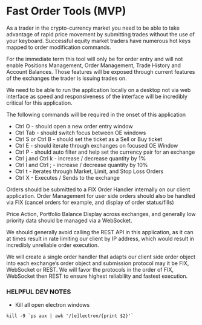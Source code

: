 # Fast Order Tools (MVP)
  
  As a trader in the crypto-currency market you need to be able to take advantage of rapid price movement by submitting trades without the use of your keyboard. Successful equity market traders have numerous hot keys mapped to order modification commands. 
  
  For the immediate term this tool will only be for order entry and will not enable Positions Management, Order Management, Trade History and Account Balances. Those features will be exposed through current features of the exchanges the trader is issuing trades on.
  
  We need to be able to run the application locally on a desktop not via web interface as speed and responsiveness of the interface will be incredibly critical for this application. 
  
  The following commands will be required in the onset of this application
   * Ctrl O - should open a new order entry window
   * Ctrl Tab - should switch focus between OE windows
   * Ctrl S or Ctrl B - should set the ticket as a Sell or Buy ticket
   * Ctrl E - should iterate through exchanges on focused OE Window
   * Ctrl P <currencyPair> - should auto filter and help set the currency pair for an exchange
   * Ctrl j and Ctrl k - increase / decrease quantity by 1%
   * Ctrl l and Ctrl ; - increase / decrease quantity by 10%
   * Ctrl t - iterates through Market, Limit, and Stop Loss Orders
   * Ctrl X - Executes / Sends to the exchange 
  
  Orders should be submitted to a FIX Order Handler internally on our client application. Order Management for user side orders should also be handled via FIX (cancel orders for example, and display of order status/fills)
  
  Price Action, Portfolio Balance Display across exchanges, and generally low priority data should be managed via a WebSocket. 
  
  We should generally avoid calling the REST API in this application, as it can at times result in rate limiting our client by IP address, which would result in incredibly unreliable order execution. 
  
  
  We will create a single order handler that adapts our client side order object into each exchange’s order object and submission protocol may it be FIX, WebSocket or REST. We will favor the protocols in the order of FIX, WebSocket then REST to ensure highest reliability and fastest execution. 


### HELPFUL DEV NOTES

- Kill all open electron windows 
```
kill -9 `ps aux | awk '/[e]lectron/{print $2}'`
```